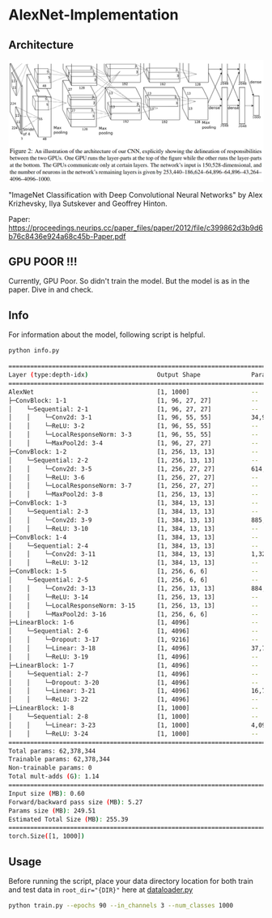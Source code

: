# AlexNet-Implementation

## Architecture

![AlexNet Architecture](images/architecture.png)

"ImageNet Classification with Deep Convolutional Neural Networks" by Alex Krizhevsky, Ilya Sutskever and Geoffrey Hinton. 

Paper: https://proceedings.neurips.cc/paper_files/paper/2012/file/c399862d3b9d6b76c8436e924a68c45b-Paper.pdf

## GPU POOR !!!

Currently, GPU Poor. So didn't train the model. But the model is as in the paper. Dive in and check.

## Info

For information about the model, following script is helpful.

```sh
python info.py
```

```sh
==========================================================================================
Layer (type:depth-idx)                   Output Shape              Param #
==========================================================================================
AlexNet                                  [1, 1000]                 --
├─ConvBlock: 1-1                         [1, 96, 27, 27]           --
│    └─Sequential: 2-1                   [1, 96, 27, 27]           --
│    │    └─Conv2d: 3-1                  [1, 96, 55, 55]           34,944
│    │    └─ReLU: 3-2                    [1, 96, 55, 55]           --
│    │    └─LocalResponseNorm: 3-3       [1, 96, 55, 55]           --
│    │    └─MaxPool2d: 3-4               [1, 96, 27, 27]           --
├─ConvBlock: 1-2                         [1, 256, 13, 13]          --
│    └─Sequential: 2-2                   [1, 256, 13, 13]          --
│    │    └─Conv2d: 3-5                  [1, 256, 27, 27]          614,656
│    │    └─ReLU: 3-6                    [1, 256, 27, 27]          --
│    │    └─LocalResponseNorm: 3-7       [1, 256, 27, 27]          --
│    │    └─MaxPool2d: 3-8               [1, 256, 13, 13]          --
├─ConvBlock: 1-3                         [1, 384, 13, 13]          --
│    └─Sequential: 2-3                   [1, 384, 13, 13]          --
│    │    └─Conv2d: 3-9                  [1, 384, 13, 13]          885,120
│    │    └─ReLU: 3-10                   [1, 384, 13, 13]          --
├─ConvBlock: 1-4                         [1, 384, 13, 13]          --
│    └─Sequential: 2-4                   [1, 384, 13, 13]          --
│    │    └─Conv2d: 3-11                 [1, 384, 13, 13]          1,327,488
│    │    └─ReLU: 3-12                   [1, 384, 13, 13]          --
├─ConvBlock: 1-5                         [1, 256, 6, 6]            --
│    └─Sequential: 2-5                   [1, 256, 6, 6]            --
│    │    └─Conv2d: 3-13                 [1, 256, 13, 13]          884,992
│    │    └─ReLU: 3-14                   [1, 256, 13, 13]          --
│    │    └─LocalResponseNorm: 3-15      [1, 256, 13, 13]          --
│    │    └─MaxPool2d: 3-16              [1, 256, 6, 6]            --
├─LinearBlock: 1-6                       [1, 4096]                 --
│    └─Sequential: 2-6                   [1, 4096]                 --
│    │    └─Dropout: 3-17                [1, 9216]                 --
│    │    └─Linear: 3-18                 [1, 4096]                 37,752,832
│    │    └─ReLU: 3-19                   [1, 4096]                 --
├─LinearBlock: 1-7                       [1, 4096]                 --
│    └─Sequential: 2-7                   [1, 4096]                 --
│    │    └─Dropout: 3-20                [1, 4096]                 --
│    │    └─Linear: 3-21                 [1, 4096]                 16,781,312
│    │    └─ReLU: 3-22                   [1, 4096]                 --
├─LinearBlock: 1-8                       [1, 1000]                 --
│    └─Sequential: 2-8                   [1, 1000]                 --
│    │    └─Linear: 3-23                 [1, 1000]                 4,097,000
│    │    └─ReLU: 3-24                   [1, 1000]                 --
==========================================================================================
Total params: 62,378,344
Trainable params: 62,378,344
Non-trainable params: 0
Total mult-adds (G): 1.14
==========================================================================================
Input size (MB): 0.60
Forward/backward pass size (MB): 5.27
Params size (MB): 249.51
Estimated Total Size (MB): 255.39
==========================================================================================
torch.Size([1, 1000])
```

## Usage

Before running the script, place your data directory location for both train and test data in `root_dir="{DIR}"` here at [dataloader.py](data_preprocessing/dataloader.py)

```sh
python train.py --epochs 90 --in_channels 3 --num_classes 1000
```
